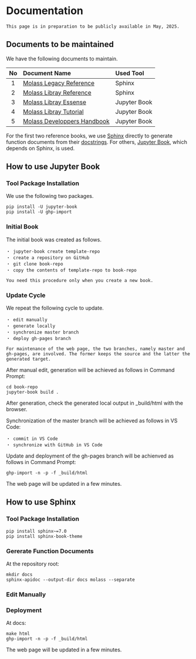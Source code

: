 # Documentation

```{warning}
This page is in preparation to be publicly available in May, 2025.
```

## Documents to be maintained

We have the following documents to maintain.

|No |   Document Name           | Used Tool |
|:-:|:--------------------------|:-----------|
| 1 |[Molass Legacy Reference](https://freesemt.github.io/molass-legacy/)|Sphinx      |
| 2 |[Molass Libray Reference](https://freesemt.github.io/molass-library/)|Sphinx      |
| 3 |[Molass Libray Essense](https://freesemt.github.io/molass-essense/)      |Jupyter Book|
| 4 |[Molass Libray Tutorial](https://freesemt.github.io/molass-tutorial/)     |Jupyter Book|
| 5 |[Molass Developpers Handbook](https://freesemt.github.io/molass-develop/)|Jupyter Book|

For the first two reference books, we use [Sphinx](https://github.com/sphinx-doc/sphinx) directly to generate function documents from their [docstrings](https://peps.python.org/pep-0257/). For others, [Jupyter Book](https://github.com/jupyter-book/jupyter-book), which depends on Sphinx, is used.

## How to use Jupyter Book

### Tool Package Installation

We use the following two packages.

```
pip install -U jupyter-book
pip install -U ghp-import
```

### Initial Book

The initial book was created as follows.

    ・ jupyter-book create template-repo
    ・ create a repository on GitHub
    ・ git clone book-repo
    ・ copy the contents of template-repo to book-repo

```{note}
You need this procedure only when you create a new book.
```

### Update Cycle

We repeat the following cycle to update.

    ・ edit manually
    ・ generate locally
    ・ synchronize master branch
    ・ deploy gh-pages branch

```{note}
For maintenance of the web page, the two branches, namely master and gh-pages, are involved. The former keeps the source and the latter the generated target.
```

After manual edit, generation will be achieved as follows in Command Prompt:

```none
cd book-repo
jupyter-book build .
```

After generation, check the generated local output in _build/html with the browser.

Synchronization of the master branch will be achieved as follows in VS Code:

    ・ commit in VS Code
    ・ synchronize with GitHub in VS Code

Update and deployment of the gh-pages branch will be achienved as follows in Command Prompt:

```none
ghp-import -n -p -f _build/html
```

The web page will be updated in a few minutes.

## How to use Sphinx

### Tool Package Installation

```none
pip install sphinx~=7.0 
pip install sphinx-book-theme
```

### Gererate Function Documents

At the repository root:

```none
mkdir docs
sphinx-apidoc --output-dir docs molass --separate
```

### Edit Manually



### Deployment

At docs:

```none
make html
ghp-import -n -p -f _build/html
```

The web page will be updated in a few minutes.